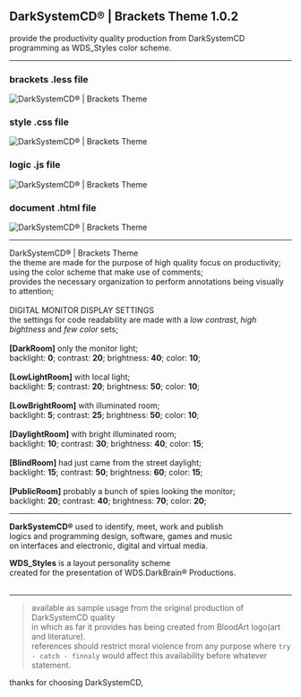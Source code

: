 <h2>DarkSystemCD® | Brackets Theme 1.0.2</h2>

provide the productivity quality production from DarkSystemCD programming as WDS_Styles color scheme.<hr>

<h3>brackets .less file</h3>

![DarkSystemCD® | Brackets Theme](https://i.imgur.com/R8a3FU9.jpg)

<h3>style .css file</h3>

![DarkSystemCD® | Brackets Theme](https://i.imgur.com/pi4iHuE.jpg)

<h3>logic .js file</h3>

![DarkSystemCD® | Brackets Theme](https://i.imgur.com/IIUrJ5V.jpg)


<h3>document .html file</h3>

![DarkSystemCD® | Brackets Theme](https://i.imgur.com/5mtcme8.jpg)

---

DarkSystemCD® | Brackets Theme<br>
the theme are made for the purpose of high quality focus on productivity;<br>
using the color scheme that make use of comments;<br>
provides the necessary organization to perform annotations being visually to attention;<br><br>
DIGITAL MONITOR DISPLAY SETTINGS<br>
the settings for code readability are made with a <i>low contrast</i>, <i>high bightness</i> and <i>few color</i> sets;<br><br>
<b>[DarkRoom]</b> only the monitor light;<br>
backlight: <b>0</b>; contrast: <b>20</b>; brightness: <b>40</b>; color: <b>10</b>;<br><br>
<b>[LowLightRoom]</b> with local light;<br>
backlight: <b>5</b>; contrast: <b>20</b>; brightness: <b>50</b>; color: <b>10</b>;<br><br>
<b>[LowBrightRoom]</b> with illuminated room;<br>
backlight: <b>5</b>; contrast: <b>25</b>; brightness: <b>50</b>; color: <b>10</b>;<br><br>
<b>[DaylightRoom]</b> with bright illuminated room;<br>
backlight: <b>10</b>; contrast: <b>30</b>; brightness: <b>40</b>; color: <b>15</b>;<br><br>
<b>[BlindRoom]</b> had just came from the street daylight;<br>
backlight: <b>15</b>; contrast: <b>50</b>; brightness: <b>60</b>; color: <b>15</b>;<br><br>
<b>[PublicRoom]</b> probably a bunch of spies looking the monitor;<br>
backlight: <b>20</b>; contrast: <b>40</b>; brightness: <b>70</b>; color: <b>20</b>;

---
**DarkSystemCD&#174;** used to identify, meet, work and publish<br />
logics and programming design, software, games and music<br />
on interfaces and electronic, digital and virtual media.<br />

**WDS_Styles** is a layout personality scheme<br />
created for the presentation of WDS.DarkBrain&#174; Productions.<br /><br />

---

> available as sample usage from the original production of DarkSystemCD quality<br />
in which as far it provides has being created from BloodArt logo(art and literature).<br />
references should restrict moral violence from any purpose where `try - catch - finnaly` would affect this availability before whatever statement.

thanks for choosing DarkSystemCD,
